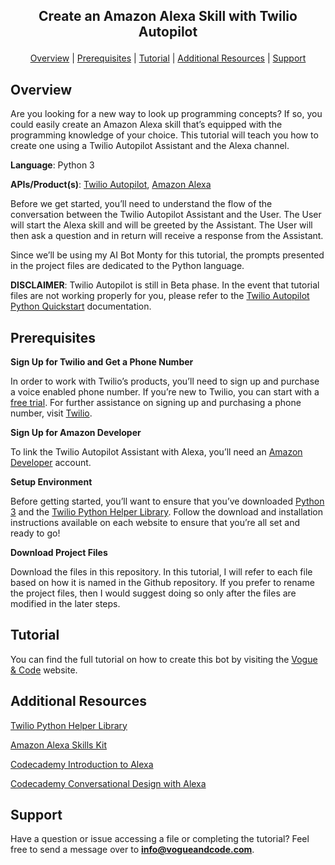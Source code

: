 ## <p align="center">Create an Amazon Alexa Skill with Twilio Autopilot</p>
<p align="center">
  <a href="https://github.com/aprilspeight/monty/blob/master/README.md#overview">Overview</a> | 
  <a href="https://github.com/aprilspeight/monty/blob/master/README.md#prerequisites">Prerequisites</a> |
  <a href="https://github.com/aprilspeight/monty/blob/master/README.md#tutorial">Tutorial</a> |
  <a href="https://github.com/aprilspeight/monty/blob/master/README.md#additional-resources">Additional Resources</a> | 
  <a href="https://github.com/aprilspeight/monty/blob/master/README.md#support">Support</a>
</p>

## Overview

Are you looking for a new way to look up programming concepts? If so, you could easily create an Amazon Alexa skill that’s equipped with the programming knowledge of your choice. This tutorial will teach you how to create one using a Twilio Autopilot Assistant and the Alexa channel. 

**Language**: Python 3

**APIs/Product(s)**: [Twilio Autopilot](https://www.twilio.com/autopilot), [Amazon Alexa](https://developer.amazon.com/alexa-skills-kit?&sc_category=Owned&sc_channel=WB&sc_campaign=TopNav&sc_publisher=website&sc_content=Content&sc_funnel=Discover&sc_country=US&sc_medium=Owned_WB_TopNav_website_Content_Discover_US_newdev&sc_segment=newdev)

Before we get started, you’ll need to understand the flow of the conversation between the Twilio Autopilot Assistant and the User. The User will start the Alexa skill and will be greeted by the Assistant. The User will then ask a question and in return will receive a response from the Assistant. 

Since we’ll be using my AI Bot Monty for this tutorial, the prompts presented in the project files are dedicated to the Python language.

**DISCLAIMER**: Twilio Autopilot is still in Beta phase. In the event that tutorial files are not working properly for you, please refer to the [Twilio Autopilot Python Quickstart](https://www.twilio.com/docs/autopilot/quickstart/python#create-and-train-your-assistants-default-task) documentation.

## Prerequisites

**Sign Up for Twilio and Get a Phone Number**

In order to work with Twilio’s products, you’ll need to sign up and purchase a voice enabled phone number. If you’re new to Twilio, you can start with a [free trial](https://www.twilio.com/try-twilio). For further assistance on signing up and purchasing a phone number, visit [Twilio](https://www.twilio.com/).

**Sign Up for Amazon Developer**

To link the Twilio Autopilot Assistant with Alexa, you’ll need an [Amazon Developer](https://www.amazon.com/ap/signin?clientContext=133-0245673-9043030&openid.return_to=https%3A%2F%2Fdeveloper.amazon.com%2F&openid.identity=http%3A%2F%2Fspecs.openid.net%2Fauth%2F2.0%2Fidentifier_select&openid.assoc_handle=mas_dev_portal&openid.mode=checkid_setup&marketPlaceId=ATVPDKIKX0DER&openid.claimed_id=http%3A%2F%2Fspecs.openid.net%2Fauth%2F2.0%2Fidentifier_select&pageId=amzn_developer_portal&openid.ns=http%3A%2F%2Fspecs.openid.net%2Fauth%2F2.0&siteState=clientContext%3D133-4382177-5625724%2CsourceUrl%3Dhttps%253A%252F%252Fdeveloper.amazon.com%252F%2Csignature%3Dwse0x4Ds0zS5zlRRqmd1e5Atgigj3D&language=en_US) account. 

**Setup Environment**

Before getting started, you’ll want to ensure that you’ve downloaded [Python 3](https://www.python.org/downloads/) and the [Twilio Python Helper Library](https://www.twilio.com/docs/libraries/python). Follow the download and installation instructions available on each website to ensure that you’re all set and ready to go!

**Download Project Files**

Download the files in this repository. In this tutorial, I will refer to each file based on how it is named in the Github repository. If you prefer to rename the project files, then I would suggest doing so only after the files are modified in the later steps.

## Tutorial

You can find the full tutorial on how to create this bot by visiting the [Vogue & Code](https://www.vogueandcode.com/blog/tutorials/monty) website.

## Additional Resources

[Twilio Python Helper Library](https://www.twilio.com/docs/libraries/python) 

[Amazon Alexa Skills Kit](https://developer.amazon.com/alexa-skills-kit?&sc_category=Owned&sc_channel=WB&sc_campaign=TopNav&sc_publisher=website&sc_content=Content&sc_funnel=Discover&sc_country=US&sc_medium=Owned_WB_TopNav_website_Content_Discover_US_newdev&sc_segment=newdev)

[Codecademy Introduction to Alexa](https://www.codecademy.com/learn/learn-alexa)

[Codecademy Conversational Design with Alexa](https://www.codecademy.com/learn/alexa-conversational-design)

## Support

Have a question or issue accessing a file or completing the tutorial? Feel free to send a message over to **info@vogueandcode.com**.
